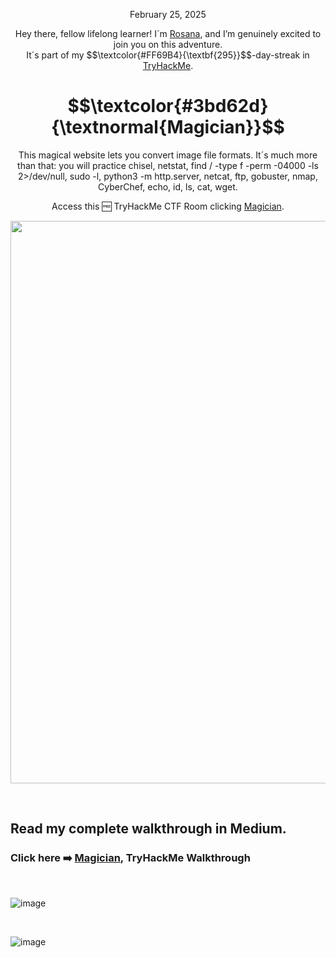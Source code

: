 <p align="center">February 25, 2025</p>
<p align="center">Hey there, fellow lifelong learner! I´m <a href="https://www.linkedin.com/in/rosanafssantos/">Rosana</a>, and I’m genuinely excited to join you on this adventure.<br>
It´s part of my $$\textcolor{#FF69B4}{\textbf{295}}$$-day-streak in  <a href="https://tryhackme.com">TryHackMe</a>.</p>

<h1 align="center">
  $$\textcolor{#3bd62d}{\textnormal{Magician}}$$
</h1>
<p align="center">This magical website lets you convert image file formats. It´s much more than that: you will practice chisel, netstat, find / -type f -perm -04000 -ls 2>/dev/null, sudo -l, python3 -m http.server, netcat, ftp, gobuster, nmap, CyberChef, echo, id, ls, cat, wget.</p>
<p align="center">Access this 🆓 TryHackMe CTF Room clicking <a href="https://tryhackme.com/room/magician">Magician</a>.</p>
                                                              
<p align="center">
  <img width="900px" src="https://github.com/user-attachments/assets/ff8895d5-6e84-4fbf-aac8-a80b94c5aa85">
</p>


<br>

<h2>Read my complete walkthrough in Medium.</h2>

<h3 align="left"> Click here ➡️  <a href="https://medium.com/@RosanaFS/imagemagick-remote-code-execution-vulnerability-cve-2016-3714-magician-tryhackme-walkthrough-35fb142cc6b2">Magician</a>, TryHackMe Walkthrough</h3>

<br>

![image](https://github.com/user-attachments/assets/685133ed-07b3-44b6-828e-a045a9ca13a5)


<br>

![image](https://github.com/user-attachments/assets/ed8d8bb2-b11d-492b-9de1-427ca2ff9f9e)
